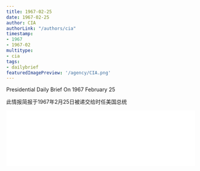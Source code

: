 ```yaml
---
title: 1967-02-25
date: 1967-02-25
author: CIA 
authorLink: "/authors/cia"
timestamp: 
- 1967
- 1967-02
multitype: 
- cia
tags: 
- dailybrief
featuredImagePreview: '/agency/CIA.png'
---
```



Presidential Daily Brief On 1967 February 25

此情报简报于1967年2月25日被递交给时任美国总统

<!--more-->





<div id="over" style="width:100%; overflow:hidden"> <iframe id="sFrame" name="sFrame" frameborder="no" border="0"  allowfullscreen marginwidth="0" scrolling="no" src = " /CIA/1967-02-25.html "  style = " position:absulute; width: 806px; top: 300;" > </iframe> </div>